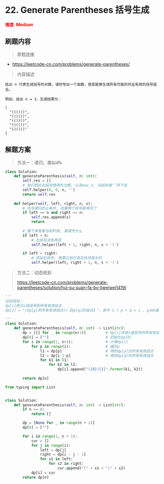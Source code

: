 # 22. Generate Parentheses 括号生成

**<font color=red>难度: Medium</font>**

## 刷题内容

> 原题连接

* https://leetcode-cn.com/problems/generate-parentheses/

> 内容描述

```
给出 n 代表生成括号的对数，请你写出一个函数，使其能够生成所有可能的并且有效的括号组合。

例如，给出 n = 3，生成结果为：

[
  "((()))",
  "(()())",
  "(())()",
  "()(())",
  "()()()"
]
```

## 解题方案

> 方法一：递归，类似dfs

```python
class Solution:
    def generateParenthesis(self, n: int):
        self.res = []
        # 我们把左右括号使用的次数, 以及max_n, 当前的串‘’传下去
        self.helper(0, 0, n, '')
        return self.res
    
    def helper(self, left, right, n, s):
        # 先写递归终止条件, 如果两个括号都用完了
        if left == n and right == n:
            self.res.append(s)
            return
        
        # 接下来就看当前阶段, 要填充什么
        if left < n:
            # 左括号没有用完
            self.helper(left + 1, right, n, s + '(')

        if left > right:
            # 添加右括号, 需要之前已有左括号相关的
            self.helper(left, right + 1, n, s + ')')
```



> 方法二：动态规划
>
> https://leetcode-cn.com/problems/generate-parentheses/solution/hui-su-suan-fa-by-liweiwei1419/

```python
'''
动态规划：
dp[i]表示i组括号的所有有效组合
dp[i] = "(dp[p]的所有有效组合)+【dp[q]的组合】"，其中 1 + p + q = i , p从0遍历到i-1, q则相应从i-1到0

'''
class Solution:
    def generateParenthesis(self, n: int) -> List[str]:
        dp = [[] for _ in range(n+1)]         # dp[i]存放i组括号的所有有效组合
        dp[0] = [""]                          # 初始化dp[0]
        for i in range(1, n+1):               # 计算dp[i]
            for p in range(i):                # 遍历p
                l1 = dp[p]                    # 得到dp[p]的所有有效组合
                l2 = dp[i-1-p]                # 得到dp[q]的所有有效组合
                for k1 in l1:
                    for k2 in l2:
                        dp[i].append("({0}){1}".format(k1, k2))
            
        return dp[n]
```

```python
from typing import List


class Solution:
    def generateParenthesis(self, n: int) -> List[str]:
        if n == 0:
            return []

        dp = [None for _ in range(n + 1)]
        dp[0] = [""]

        for i in range(1, n + 1):
            cur = []
            for j in range(i):
                left = dp[j]
                right = dp[i - j - 1]
                for s1 in left:
                    for s2 in right:
                        cur.append("(" + s1 + ")" + s2)
            dp[i] = cur
        return dp[n]
```